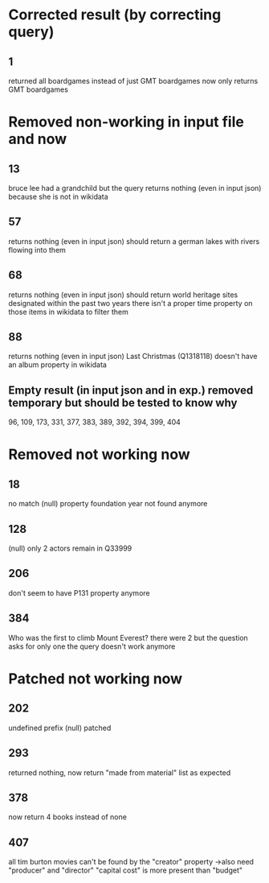 # Corrected result (by correcting query)

## 1
returned all boardgames instead of just GMT boardgames
now only returns GMT boardgames

# Removed non-working in input file and now

## 13
bruce lee had a grandchild but the query returns nothing (even in input json) because she is not in wikidata

## 57
returns nothing (even in input json) 
should return a german lakes with rivers flowing into them

## 68
returns nothing (even in input json)
should return world heritage sites designated within the past two years
there isn't a proper time property on those items in wikidata to filter them

## 88
returns nothing (even in input json)
Last Christmas (Q1318118) doesn't have an album property in wikidata

## Empty result (in input json and in exp.) removed temporary but should be tested to know why
96, 109, 173, 331, 377, 383, 389, 392, 394, 399, 404

# Removed not working now

## 18
no match (null)
property foundation year not found anymore

## 128 
(null)
only 2 actors remain in Q33999

## 206
don't seem to have P131 property anymore

## 384
Who was the first to climb Mount Everest?
there were 2 but the question asks for only one
the query doesn't work anymore

# Patched not working now
## 202
undefined prefix (null)
patched

## 293
returned nothing, now return "made from material" list as expected

## 378
now return 4 books instead of none

## 407
all tim burton movies can't be found by the "creator" property
->also need "producer" and "director"
"capital cost" is more present than "budget"
